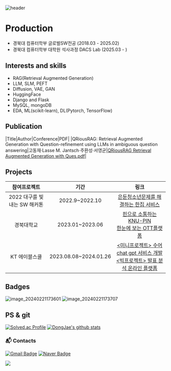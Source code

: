 ![header](https://capsule-render.vercel.app/api?type=waving&color=869adb&height=200&section=header&text=Hello!%20I'm%20KDJ&fontSize=50&fontColor=#0080FF)


# Production
- 경북대 컴퓨터학부 글로벌SW전공 (2018.03 - 2025.02)
- 경북대 컴퓨터학부 대학원 석사과정 DACS Lab (2025.03 - )

## Interests and skills
- RAG(Retrieval Augmented Generation)
- LLM, SLM, PEFT
- Diffusion, VAE, GAN
- HuggingFace
- Django and Flask
- MySQL, mongoDB
- EDA, ML(scikit-learn), DL(Pytorch, TensorFlow)

## Publication
|Title|Author|Conference|PDF|
|QRiousRAG: Retrieval Augmented Generation with Question-refinement using LLMs in ambiguous question answering|고동재·Lasse M. Jantsch·주환성·서영균|[QRiousRAG Retrieval Augmented Generation with Ques.pdf](https://github.com/user-attachments/files/18814892/QRiousRAG.Retrieval.Augmented.Generation.with.Ques.pdf)|



## Projects
|참여프로젝트|기간|링크|
|:------:|:---:|:---:|
|2022 대구를 빛내는 SW 해커톤|2022.9~2022.10|[은둔청소년문제를 해결하는 한집 서비스](https://github.com/ehdwo98/Sleepless-in-IT-4_KNU-Hackathon2022)|
|경북대학교|2023.01~2023.06|[핀으로 소통하는 KNU-PIN](https://github.com/KNU-PIN/frontend)<br>[한눈에 보는 OTT플랫폼](https://github.com/ehdwo98/OTT-Platform-Manager)|
|KT 에이블스쿨|2023.08.08~2024.01.26|[<미니프로젝트> 수어 chat gpt 서비스 개발](https://github.com/ehdwo98/SLCG_KTAIVLE_G24)<br>[<빅프로젝트> 발표 분석 온라인 플랫폼](https://github.com/ehdwo98/Mouse-PT)| 

## Badges
![image_20240221173601](https://github.com/ehdwo98/ehdwo98/assets/48575816/e12d8f1b-3af6-44cd-b72c-c61d7662a6dd)
![image_20240221173707](https://github.com/ehdwo98/ehdwo98/assets/48575816/80f42c74-e557-4831-ab71-03ad893361cb)

## PS & git
[![Solved.ac Profile](http://mazassumnida.wtf/api/v2/generate_badge?boj=ehdwo98)](https://solved.ac/ehdwo98/)
[![DongJae's github stats](https://github-readme-stats.vercel.app/api?username=ehdwo98&show_icons=true&theme=cobalt)](https://github.com/ehdwo98/github-readme-stats)


### :mailbox_with_mail: Contacts
[![Gmail Badge](https://img.shields.io/badge/Gmail-d14836?style=flat-square&logo=Gmail&logoColor=white&link=mailto:wlsdk1095sd@gmail.com)](mailto:wlsdk1095sd@gmail.com)
[![Naver Badge](https://img.shields.io/badge/Naver-03C75A?style=flat-square&logo=Naver&logoColor=white&link=mailto:ehdwo98@naver.com)](mailto:ehdwo98@naver.com)
<!--
**ehdwo98/ehdwo98** is a ✨ _special_ ✨ repository because its `README.md` (this file) appears on your GitHub profile.

Here are some ideas to get you started:

- 🔭 I’m currently working on ...
- 🌱 I’m currently learning ...
- 👯 I’m looking to collaborate on ...
- 🤔 I’m looking for help with ...
- 💬 Ask me about ...
- 📫 How to reach me: ...
- 😄 Pronouns: ...
- ⚡ Fun fact: ...
-->
<img class="img" src="https://hits.seeyoufarm.com/api/count/incr/badge.svg?url=https%3A%2F%2Fgithub.com%2Fehdwo98&count_bg=%23FFC155&title_bg=%23000000&icon=github.svg&icon_color=%23E7E7E7&title=Github&edge_flat=false" />

